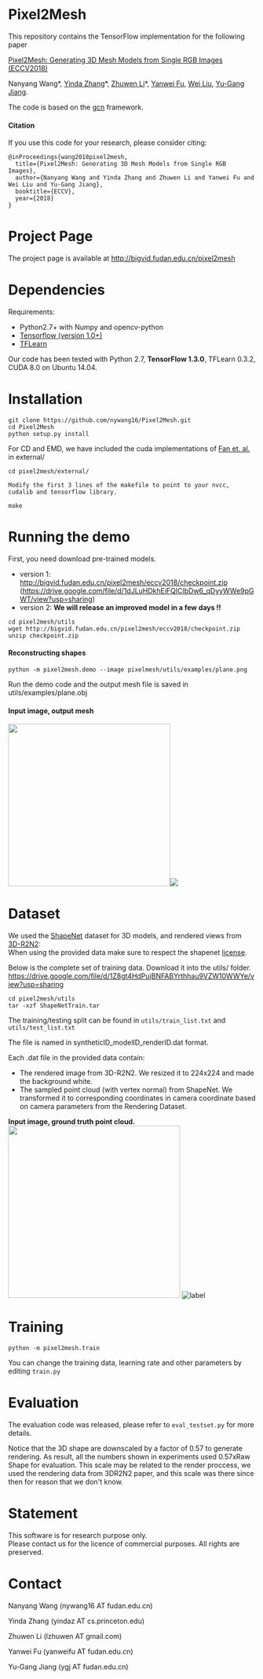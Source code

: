 # Pixel2Mesh
This repository contains the TensorFlow implementation for the following paper</br>

[Pixel2Mesh: Generating 3D Mesh Models from Single RGB Images (ECCV2018)](https://arxiv.org/abs/1804.01654)</br>

Nanyang Wang*, [Yinda Zhang](http://robots.princeton.edu/people/yindaz/)\*, [Zhuwen Li](http://www.lizhuwen.com/)\*, [Yanwei Fu](http://yanweifu.github.io/), [Wei Liu](http://www.ee.columbia.edu/~wliu/), [Yu-Gang Jiang](http://www.yugangjiang.info/).

The code is based on the [gcn](https://github.com/tkipf/gcn) framework.

#### Citation
If you use this code for your research, please consider citing:

    @inProceedings{wang2018pixel2mesh,
      title={Pixel2Mesh: Generating 3D Mesh Models from Single RGB Images},
      author={Nanyang Wang and Yinda Zhang and Zhuwen Li and Yanwei Fu and Wei Liu and Yu-Gang Jiang},
      booktitle={ECCV},
      year={2018}
    }

# Project Page
The project page is available at http://bigvid.fudan.edu.cn/pixel2mesh

# Dependencies
Requirements:
* Python2.7+ with Numpy and opencv-python
* [Tensorflow (version 1.0+)](https://www.tensorflow.org/install/)
* [TFLearn](http://tflearn.org/installation/)

Our code has been tested with Python 2.7, **TensorFlow 1.3.0**, TFLearn 0.3.2, CUDA 8.0 on Ubuntu 14.04.

# Installation

    git clone https://github.com/nywang16/Pixel2Mesh.git
    cd Pixel2Mesh
    python setup.py install    

For CD and EMD, we have included the cuda implementations of [Fan et. al.](https://github.com/fanhqme/PointSetGeneration) in external/

    cd pixel2mesh/external/

    Modify the first 3 lines of the makefile to point to your nvcc, cudalib and tensorflow library.

    make


# Running the demo
First, you need download pre-trained models.
* version 1: http://bigvid.fudan.edu.cn/pixel2mesh/eccv2018/checkpoint.zip (https://drive.google.com/file/d/1dJLuHDkhEiFQIClbDw6_qDyyWWe9pGWT/view?usp=sharing)
* version 2: **We will release an improved model in a few days !!**
```
cd pixel2mesh/utils
wget http://bigvid.fudan.edu.cn/pixel2mesh/eccv2018/checkpoint.zip
unzip checkpoint.zip
```

#### Reconstructing shapes
    python -m pixel2mesh.demo --image pixelmesh/utils/examples/plane.png
Run the demo code and the output mesh file is saved in utils/examples/plane.obj 

#### Input image, output mesh
<img src="./pictures/plane.png" width = "330px" /><img src="./pictures/plane.gif" />

# Dataset

We used the [ShapeNet](https://www.shapenet.org) dataset for 3D models, and rendered views from [3D-R2N2](https://github.com/chrischoy/3D-R2N2):</br>
When using the provided data make sure to respect the shapenet [license](https://shapenet.org/terms).

Below is the complete set of training data. Download it into the utils/ folder.
https://drive.google.com/file/d/1Z8gt4HdPujBNFABYrthhau9VZW10WWYe/view?usp=sharing </br>

    cd pixel2mesh/utils
    tar -xzf ShapeNetTrain.tar


The training/testing split can be found in `utils/train_list.txt` and `utils/test_list.txt` </br>
    
The file is named in syntheticID_modelID_renderID.dat format.

Each .dat file in the provided data contain: </br>
* The rendered image from 3D-R2N2. We resized it to 224x224 and made the background white.
* The sampled point cloud (with vertex normal) from ShapeNet. We transformed it to corresponding coordinates in camera coordinate based on camera parameters from the Rendering Dataset.

**Input image, ground truth point cloud.**</br>
<img src="./pictures/car_example.png" width = "350px" />
![label](./pictures/car_example.gif)

# Training
    python -m pixel2mesh.train
You can change the training data, learning rate and other parameters by editing `train.py`

# Evaluation
The evaluation code was released, please refer to `eval_testset.py` for more details.

Notice that the 3D shape are downscaled by a factor of 0.57 to generate rendering. As result, all the numbers shown in experiments used 0.57xRaw Shape for evaluation. This scale may be related to the render proccess, we used the rendering data from 3DR2N2 paper, and this scale was there since then for reason that we don't know.

# Statement
This software is for research purpose only. </br>
Please contact us for the licence of commercial purposes. All rights are preserved.

# Contact
Nanyang Wang (nywang16 AT fudan.edu.cn)

Yinda Zhang (yindaz AT cs.princeton.edu)

Zhuwen Li (lzhuwen AT gmail.com)

Yanwei Fu (yanweifu AT fudan.edu.cn)

Yu-Gang Jiang (ygj AT fudan.edu.cn)

